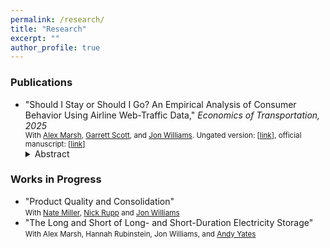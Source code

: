 ```yaml
---
permalink: /research/
title: "Research"
excerpt: ""
author_profile: true
---
```

### Publications
- "Should I Stay or Should I Go? An Empirical Analysis of Consumer Behavior Using Airline Web-Traffic Data," *Economics of Transportation, 2025*  
  <small>With [Alex Marsh](https://alexmarsh.io/), [Garrett Scott](https://sites.google.com/view/garrettscott/home), and [Jon Williams](https://jonwms.web.unc.edu/). Ungated version: [<a href="/files/ShouldIStayOrGo.pdf">link</a>], official manuscript: [<a href="https://doi.org/10.1016/j.ecotra.2025.100425">link</a>]</small> 
  <details>
    <summary>Abstract</summary>
    We analyze consumer search and purchase behavior in response to airline revenue-management practices using data from a major carrier’s website and Google Flights. We first describe patterns in search timing, purchase decisions, and paid fares. Then we estimate a multinomial logistic regression to identify factors driving search timing, finding that single adults with loyalty status, especially booking one-way nonstop itineraries, tend to search closer to departure. Next, we use a binary logistic model of conversions of searches to sales, showing that competitors' prices and changing customer composition explain rising conversion probabilities as departure nears. Finally, using a fixed-effects regression, we reveal how search and booking patterns affect prices paid. Late-arriving travelers, particularly single adults with loyalty status, pay substantially more, consistent with the airline’s pricing strategies that segment more inelastic customers. Overall, our findings underscore how revenue-management, competitor fares, and consumer characteristics jointly shape online search and purchase behavior.
  </details>

### Works in Progress
- "Product Quality and Consolidation"  
  <small>With [Nate Miller](https://www.nathanhmiller.org/), [Nick Rupp](https://myweb.ecu.edu/ruppn/) and [Jon Williams](https://jonwms.web.unc.edu/)</small>
- "The Long and Short of Long- and Short-Duration Electricity Storage" 
  <small>With Alex Marsh, Hannah Rubinstein, Jon Williams, and [Andy Yates](https://tarheels.live/ajyates/andrew-yates/)</small>